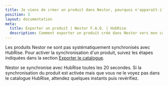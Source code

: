 ```yaml
---
title: Je viens de créer un produit dans Nestor, pourquoi n'apparaît-il pas dans mon catalogue HubRise ?
position: 3
layout: documentation
meta:
  title: Exporter un produit | Nestor F.A.Q. | HubRise
  description: Comment exporter un produit créé dans Nestor vers mon catalogue HubRise.
---
```


Les produits Nestor ne sont pas systématiquement synchronisés avec HubRise. Pour activer la synchronisation d'un produit, suivez les étapes indiquées dans la section [Exporter le catalogue](/apps/nestor/associer-codes-ref#exporter-le-catalogue).

Nestor se synchronise avec HubRise toutes les 20 secondes. Si la synchronisation du produit est activée mais que vous ne le voyez pas dans le catalogue HubRise, attendez quelques instants puis revérifiez.
